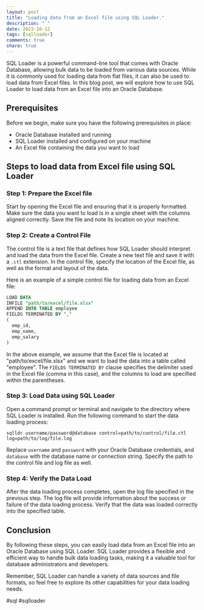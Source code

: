 ```yaml
---
layout: post
title: "Loading data from an Excel file using SQL Loader."
description: " "
date: 2023-10-12
tags: [sqlloader]
comments: true
share: true
---
```


SQL Loader is a powerful command-line tool that comes with Oracle Database, allowing bulk data to be loaded from various data sources. While it is commonly used for loading data from flat files, it can also be used to load data from Excel files. In this blog post, we will explore how to use SQL Loader to load data from an Excel file into an Oracle Database. 

## Prerequisites
Before we begin, make sure you have the following prerequisites in place:
- Oracle Database installed and running
- SQL Loader installed and configured on your machine
- An Excel file containing the data you want to load

## Steps to load data from Excel file using SQL Loader

### Step 1: Prepare the Excel file
Start by opening the Excel file and ensuring that it is properly formatted. Make sure the data you want to load is in a single sheet with the columns aligned correctly. Save the file and note its location on your machine.

### Step 2: Create a Control File
The control file is a text file that defines how SQL Loader should interpret and load the data from the Excel file. Create a new text file and save it with a `.ctl` extension. In the control file, specify the location of the Excel file, as well as the format and layout of the data.

Here is an example of a simple control file for loading data from an Excel file:

```sql
LOAD DATA
INFILE "path/to/excel/file.xlsx"
APPEND INTO TABLE employee
FIELDS TERMINATED BY ","
(
  emp_id,
  emp_name,
  emp_salary
)
```

In the above example, we assume that the Excel file is located at "path/to/excel/file.xlsx" and we want to load the data into a table called "employee". The `FIELDS TERMINATED BY` clause specifies the delimiter used in the Excel file (comma in this case), and the columns to load are specified within the parentheses.

### Step 3: Load Data using SQL Loader
Open a command prompt or terminal and navigate to the directory where SQL Loader is installed. Run the following command to start the data loading process:

```
sqlldr username/password@database control=path/to/control/file.ctl log=path/to/log/file.log
```

Replace `username` and `password` with your Oracle Database credentials, and `database` with the database name or connection string. Specify the path to the control file and log file as well.

### Step 4: Verify the Data Load
After the data loading process completes, open the log file specified in the previous step. The log file will provide information about the success or failure of the data loading process. Verify that the data was loaded correctly into the specified table.

## Conclusion
By following these steps, you can easily load data from an Excel file into an Oracle Database using SQL Loader. SQL Loader provides a flexible and efficient way to handle bulk data loading tasks, making it a valuable tool for database administrators and developers.

Remember, SQL Loader can handle a variety of data sources and file formats, so feel free to explore its other capabilities for your data loading needs.

#sql #sqlloader